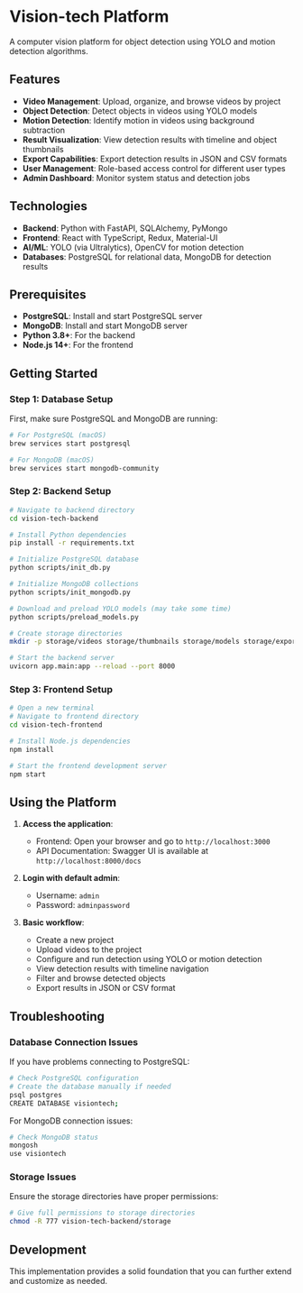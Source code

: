 # Vision-tech Platform

A computer vision platform for object detection using YOLO and motion detection algorithms.

## Features

- **Video Management**: Upload, organize, and browse videos by project
- **Object Detection**: Detect objects in videos using YOLO models
- **Motion Detection**: Identify motion in videos using background subtraction
- **Result Visualization**: View detection results with timeline and object thumbnails
- **Export Capabilities**: Export detection results in JSON and CSV formats
- **User Management**: Role-based access control for different user types
- **Admin Dashboard**: Monitor system status and detection jobs

## Technologies

- **Backend**: Python with FastAPI, SQLAlchemy, PyMongo
- **Frontend**: React with TypeScript, Redux, Material-UI
- **AI/ML**: YOLO (via Ultralytics), OpenCV for motion detection
- **Databases**: PostgreSQL for relational data, MongoDB for detection results

## Prerequisites

- **PostgreSQL**: Install and start PostgreSQL server
- **MongoDB**: Install and start MongoDB server
- **Python 3.8+**: For the backend
- **Node.js 14+**: For the frontend

## Getting Started

### Step 1: Database Setup

First, make sure PostgreSQL and MongoDB are running:

```bash
# For PostgreSQL (macOS)
brew services start postgresql

# For MongoDB (macOS)
brew services start mongodb-community
```

### Step 2: Backend Setup

```bash
# Navigate to backend directory
cd vision-tech-backend

# Install Python dependencies
pip install -r requirements.txt

# Initialize PostgreSQL database
python scripts/init_db.py

# Initialize MongoDB collections
python scripts/init_mongodb.py

# Download and preload YOLO models (may take some time)
python scripts/preload_models.py

# Create storage directories
mkdir -p storage/videos storage/thumbnails storage/models storage/exports

# Start the backend server
uvicorn app.main:app --reload --port 8000
```

### Step 3: Frontend Setup

```bash
# Open a new terminal
# Navigate to frontend directory
cd vision-tech-frontend

# Install Node.js dependencies
npm install

# Start the frontend development server
npm start
```

## Using the Platform

1. **Access the application**:
   - Frontend: Open your browser and go to `http://localhost:3000`
   - API Documentation: Swagger UI is available at `http://localhost:8000/docs`

2. **Login with default admin**:
   - Username: `admin`
   - Password: `adminpassword`

3. **Basic workflow**:
   - Create a new project
   - Upload videos to the project
   - Configure and run detection using YOLO or motion detection
   - View detection results with timeline navigation
   - Filter and browse detected objects
   - Export results in JSON or CSV format

## Troubleshooting

### Database Connection Issues

If you have problems connecting to PostgreSQL:

```bash
# Check PostgreSQL configuration
# Create the database manually if needed
psql postgres
CREATE DATABASE visiontech;
```

For MongoDB connection issues:

```bash
# Check MongoDB status
mongosh
use visiontech
```

### Storage Issues

Ensure the storage directories have proper permissions:

```bash
# Give full permissions to storage directories
chmod -R 777 vision-tech-backend/storage
```

## Development

This implementation provides a solid foundation that you can further extend and customize as needed.
